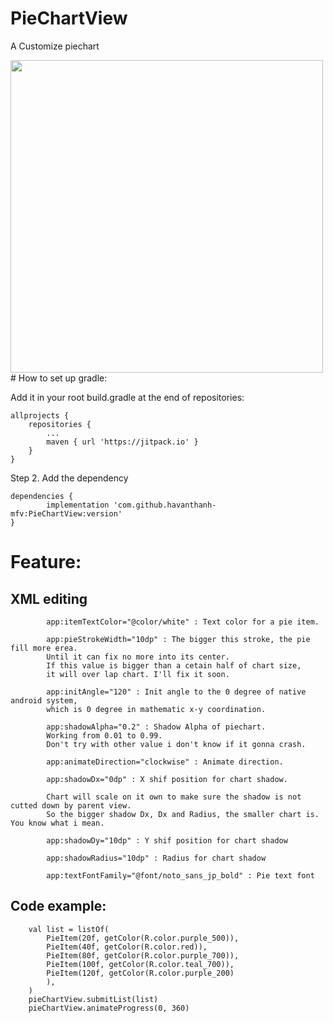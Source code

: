 # PieChartView
A Customize piechart 

<img src="https://github.com/thanh-ha-van/PieChartView/blob/master/Untitled.png" width="500" height="500" />
# How to set up gradle: 

Add it in your root build.gradle at the end of repositories:

	allprojects {
		repositories {
			...
			maven { url 'https://jitpack.io' }
		}
	}
Step 2. Add the dependency

	dependencies {
	        implementation 'com.github.havanthanh-mfv:PieChartView:version'
	}

# Feature: 
## XML editing
  
            app:itemTextColor="@color/white" : Text color for a pie item.
            
            app:pieStrokeWidth="10dp" : The bigger this stroke, the pie fill more erea. 
            Until it can fix no more into its center. 
            If this value is bigger than a cetain half of chart size, 
            it will over lap chart. I'll fix it soon.
            
            app:initAngle="120" : Init angle to the 0 degree of native android system, 
            which is 0 degree in mathematic x-y coordination.
            
            app:shadowAlpha="0.2" : Shadow Alpha of piechart. 
            Working from 0.01 to 0.99. 
            Don't try with other value i don't know if it gonna crash. 
            
            app:animateDirection="clockwise" : Animate direction.
            
            app:shadowDx="0dp" : X shif position for chart shadow. 
            
            Chart will scale on it own to make sure the shadow is not cutted down by parent view. 
            So the bigger shadow Dx, Dx and Radius, the smaller chart is. You know what i mean.
            
            app:shadowDy="10dp" : Y shif position for chart shadow
            
            app:shadowRadius="10dp" : Radius for chart shadow
            
            app:textFontFamily="@font/noto_sans_jp_bold" : Pie text font
## Code example: 
	    val list = listOf(
		    PieItem(20f, getColor(R.color.purple_500)),
		    PieItem(40f, getColor(R.color.red)),
		    PieItem(80f, getColor(R.color.purple_700)),
		    PieItem(100f, getColor(R.color.teal_700)),
		    PieItem(120f, getColor(R.color.purple_200)
		    ),
		)
	    pieChartView.submitList(list)
	    pieChartView.animateProgress(0, 360)
